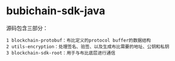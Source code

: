 # bubichain-sdk-java
源码包含三部分：

    1 blockchain-protobuf：布比定义的protocol buffer的数据结构
    2 utils-encryption：处理签名、验签、以及生成布比需要的地址、公钥和私钥    
    3 blockchain-sdk-root：用于与布比底层进行通信